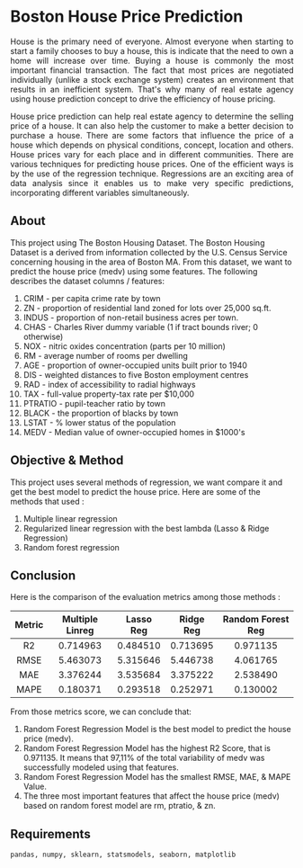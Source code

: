 # Boston House Price Prediction

<p align="justify">House is the primary need of everyone. Almost everyone when starting to start a family chooses to buy a house, this is indicate that the need to own a home will increase over time. Buying a house is commonly the most important financial transaction. The fact that most prices are negotiated individually (unlike a stock exchange system) creates an environment that results in an inefficient system. That's why many of real estate agency using house prediction concept to drive the efficiency of house pricing.</p>

<p align="justify">House price prediction can help real estate agency to determine the selling price of a house. It can also help the customer to make a better decision to purchase a house. There are some factors that influence the price of a house which depends on physical conditions, concept, location and others. House prices vary for each place and in different communities. There are various techniques for predicting house prices. One of the efficient ways is by the use of the regression technique. Regressions are an exciting area of data analysis since it enables us to make very specific predictions, incorporating different variables simultaneously.</p>

## About
This project using The Boston Housing Dataset. The Boston Housing Dataset is a derived from information collected by the U.S. Census Service concerning housing in the area of Boston MA. From this dataset, we want to predict the house price (medv) using some features. The following describes the dataset columns / features: 
1. CRIM - per capita crime rate by town
2. ZN - proportion of residential land zoned for lots over 25,000 sq.ft.
3. INDUS - proportion of non-retail business acres per town.
4. CHAS - Charles River dummy variable (1 if tract bounds river; 0 otherwise)
5. NOX - nitric oxides concentration (parts per 10 million)
6. RM - average number of rooms per dwelling
7. AGE - proportion of owner-occupied units built prior to 1940
8. DIS - weighted distances to five Boston employment centres
9. RAD - index of accessibility to radial highways
10. TAX - full-value property-tax rate per $10,000
11. PTRATIO - pupil-teacher ratio by town
12. BLACK - the proportion of blacks by town
13. LSTAT - % lower status of the population
14. MEDV - Median value of owner-occupied homes in $1000's

## Objective & Method
This project uses several methods of regression, we want compare it and get the best model to predict the house price. Here are some of the methods that used :
1. Multiple linear regression
2. Regularized linear regression with the best lambda (Lasso & Ridge Regression)
3. Random forest regression

## Conclusion
   Here is the comparison of the evaluation metrics among those methods :
   
| Metric | Multiple Linreg | Lasso Reg | Ridge Reg | Random Forest Reg |
| :---: | :---: | :---: | :---: | :---: | 
| R2 | 0.714963 | 0.484510 | 0.713695 | 0.971135 |
| RMSE | 5.463073| 5.315646 | 5.446738 | 4.061765 |
| MAE | 3.376244| 3.535684 | 3.375222 | 2.538490 |
| MAPE | 0.180371| 0.293518 | 0.252971 | 0.130002 |

From those metrics score, we can conclude that:
1. Random Forest Regression Model is the best model to predict the house price (medv).
2. Random Forest Regression Model has the highest R2 Score, that is 0.971135. It means that 97,11% of the total variability of medv was successfully modeled using that features. 
3. Random Forest Regression Model has the smallest RMSE, MAE, & MAPE Value.
4. The three most important features that affect the house price (medv) based on random forest model are rm, ptratio, & zn.

## Requirements

```
pandas, numpy, sklearn, statsmodels, seaborn, matplotlib
